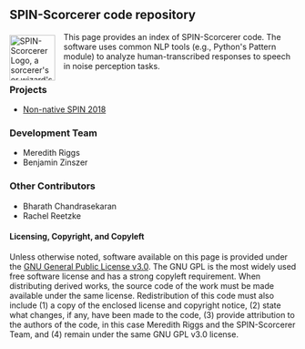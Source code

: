 ## SPIN-Scorcerer code repository
<img align="left" src="https://SPIN-Scorcerer.github.io/256px-Magic_Hat.svg.png" alt="SPIN-Scorcerer Logo, a sorcerer's or wizard's pointed blue hat with yellow stars on it" style="margin: 5px 15px 5px 0px; height: 80px; width: 80px;">This page provides an index of SPIN-Scorcerer code. The software uses common NLP tools (e.g., Python's Pattern module) to analyze human-transcribed responses to speech in noise perception tasks.

### Projects

- [Non-native SPIN 2018](https://github.com/SPIN-Scorcerer/Error-Analysis/)

### Development Team

- Meredith Riggs
- Benjamin Zinszer

### Other Contributors

- Bharath Chandrasekaran
- Rachel Reetzke

#### Licensing, Copyright, and Copyleft
Unless otherwise noted, software available on this page is provided under the [GNU General Public License v3.0](https://www.gnu.org/licenses/old-licenses/gpl-3.0.en.html). The GNU GPL is the most widely used free software license and has a strong copyleft requirement. When distributing derived works, the source code of the work must be made available under the same license. Redistribution of this code must also include (1) a copy of the enclosed license and copyright notice, (2) state what changes, if any, have been made to the code, (3) provide attribution to the authors of the code, in this case Meredith Riggs and the SPIN-Scorcerer Team, and (4) remain under the same GNU GPL v3.0 license.

